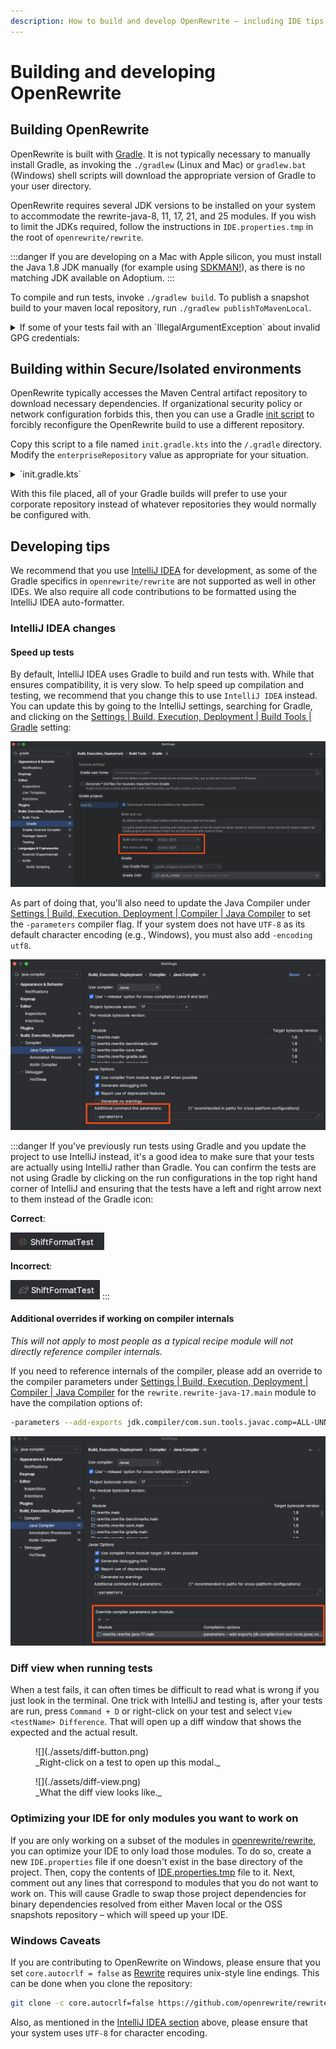 ```yaml
---
description: How to build and develop OpenRewrite – including IDE tips and OS caveats.
---
```


# Building and developing OpenRewrite

## Building OpenRewrite

OpenRewrite is built with [Gradle](https://gradle.org/). It is not typically necessary to manually install Gradle, as invoking the `./gradlew` (Linux and Mac) or `gradlew.bat` (Windows) shell scripts will download the appropriate version of Gradle to your user directory.

OpenRewrite requires several JDK versions to be installed on your system to accommodate the rewrite-java-8, 11, 17, 21, and 25 modules.
If you wish to limit the JDKs required, follow the instructions in `IDE.properties.tmp` in the root of `openrewrite/rewrite`.

:::danger
If you are developing on a Mac with Apple silicon, you must install the Java 1.8 JDK manually (for example using [SDKMAN!](https://sdkman.io/)), as there is no matching JDK available on Adoptium.
:::

To compile and run tests, invoke `./gradlew build`. To publish a snapshot build to your maven local repository, run `./gradlew publishToMavenLocal`.

<details>

<summary>
If some of your tests fail with an `IllegalArgumentException` about invalid GPG credentials:
</summary>

Please try running the following command in the `rewrite` directory to disable GPG signing for your commits:

```bash
git config commit.gpgsign false
```

After this succeeds, please re-run the build. You should not longer see the error. This error is due to the fact that there are some tests that use the [JGit](https://projects.eclipse.org/projects/technology.jgit) library to run git commands, which at the time of writing does not support SSH-based signed commits. See [this bug](https://bugs.eclipse.org/bugs/show\_bug.cgi?id=581483) for more information.

</details>

## Building within Secure/Isolated environments

OpenRewrite typically accesses the Maven Central artifact repository to download necessary dependencies. If organizational security policy or network configuration forbids this, then you can use a Gradle [init script](https://docs.gradle.org/current/userguide/init\_scripts.html) to forcibly reconfigure the OpenRewrite build to use a different repository.

Copy this script to a file named `init.gradle.kts` into the `/.gradle` directory. Modify the `enterpriseRepository` value as appropriate for your situation.

<details>

<summary>`init.gradle.kts`</summary>

```kotlin title="init.gradle.kts"
import org.gradle.api.artifacts.repositories.MavenArtifactRepository
import org.gradle.api.internal.artifacts.repositories.DefaultMavenLocalArtifactRepository

// Replace with your organization's artifact repository which mirrors the contents of Maven Central
val mavenCentralMirror = "https://repo.maven.apache.org/maven2/"
// Replace with your organization's artifact repository which mirrors the contents of the Gradle Plugin portal
val gradlePluginPortalMirror = "https://plugins.gradle.org/m2"
// Replace with your organization's artifact repository which mirrors the contents of Gradle's 
// This one is required only for building the rewrite-gradle project
val gradleLibsRelease = "https://repo.gradle.org/gradle/libs-releases-local/"

val allowedRepos = listOf(mavenCentralMirror, gradlePluginPortalMirror, gradleLibsRelease)

// Fill out as appropriate if your repository requires authentication
// Consider using system properties to fill these in for better security
val user: String? = null; 
val pass: String? = null;

fun repoIsAcceptable(repo: ArtifactRepository): Boolean = 
    repo is DefaultMavenLocalArtifactRepository || 
    (repo is MavenArtifactRepository && allowedRepos.find { it == (repo as MavenArtifactRepository).getUrl().toString() } != null)

beforeSettings {
    pluginManagement.repositories {
        all { 
            if (!repoIsAcceptable(this)) {
                remove(this)
            }
        }
        mavenLocal()
        allowedRepos.forEach { enterpriseRepository ->
            maven { 
                url = uri(enterpriseRepository)
                if(user != null && pass != null)  {
                    authentication {
                        create<BasicAuthentication>("basic")
                    }
                    
                    credentials {
                        username = user
                        password = pass
                    }
                }
            }
        }
    }
}
allprojects {
    repositories {
        all { 
            if (!repoIsAcceptable(this)) {
                remove(this)
            }
        }
        mavenLocal()
        allowedRepos.forEach { enterpriseRepository ->
            maven { 
                url = uri(enterpriseRepository)
                if(user != null && pass != null)  {
                    authentication {
                        create<BasicAuthentication>("basic")
                    }
                    
                    credentials {
                        username = user
                        password = pass
                    }
                }
            }
        }
    }
}

```

</details>

With this file placed, all of your Gradle builds will prefer to use your corporate repository instead of whatever repositories they would normally be configured with.

## Developing tips

We recommend that you use [IntelliJ IDEA](https://www.jetbrains.com/idea/) for development, as some of the Gradle specifics in `openrewrite/rewrite` are not supported as well in other IDEs. We also require all code contributions to be formatted using the IntelliJ IDEA auto-formatter.

### IntelliJ IDEA changes

#### Speed up tests

By default, IntelliJ IDEA uses Gradle to build and run tests with. While that ensures compatibility, it is very slow. To help speed up compilation and testing, we recommend that you change this to use `IntelliJ IDEA` instead. You can update this by going to the IntelliJ settings, searching for Gradle, and clicking on the [Settings | Build, Execution, Deployment | Build Tools | Gradle](jetbrains://idea/settings?name=Build%2C+Execution%2C+Deployment--Build+Tools--Gradle) setting:

![](./assets/gradle-select.png)

As part of doing that, you'll also need to update the Java Compiler under [Settings | Build, Execution, Deployment | Compiler | Java Compiler](jetbrains://idea/settings?name=Build%2C+Execution%2C+Deployment--Compiler--Java+Compiler) to set the `-parameters` compiler flag. If your system does not have `UTF-8` as its default character encoding (e.g., Windows), you must also add `-encoding utf8`.

![](./assets/parameters.png)

:::danger
If you've previously run tests using Gradle and you update the project to use IntelliJ instead, it's a good idea to make sure that your tests are actually using IntelliJ rather than Gradle. You can confirm the tests are not using Gradle by clicking on the run configurations in the top right hand corner of IntelliJ and ensuring that the tests have a left and right arrow next to them instead of the Gradle icon:

**Correct**:  

![](./assets/correct-example.png)

**Incorrect**: 

![](./assets/incorrect-example.png)
:::

#### Additional overrides if working on compiler internals

_This will not apply to most people as a typical recipe module will not directly reference compiler internals._

If you need to reference internals of the compiler, please add an override to the compiler parameters under [Settings | Build, Execution, Deployment | Compiler | Java Compiler](jetbrains://idea/settings?name=Build%2C+Execution%2C+Deployment--Compiler--Java+Compiler) for the `rewrite.rewrite-java-17.main` module to have the compilation options of:

```bash
-parameters --add-exports jdk.compiler/com.sun.tools.javac.comp=ALL-UNNAMED --add-exports jdk.compiler/com.sun.tools.javac.file=ALL-UNNAMED --add-exports jdk.compiler/com.sun.tools.javac.main=ALL-UNNAMED --add-exports jdk.compiler/com.sun.tools.javac.tree=ALL-UNNAMED --add-exports jdk.compiler/com.sun.tools.javac.util=ALL-UNNAMED --add-exports jdk.compiler/com.sun.tools.javac.code=ALL-UNNAMED
```

![](./assets/compilation-options.png)

### Diff view when running tests

When a test fails, it can often times be difficult to read what is wrong if you just look in the terminal. One trick with IntelliJ and testing is, after your tests are run, press `Command + D` or right-click on your test and select `View <testName> Difference`. That will open up a diff window that shows the expected and the actual result.

<figure>
  ![](./assets/diff-button.png)
  <figcaption>_Right-click on a test to open up this modal._</figcaption>
</figure>

<figure>
  ![](./assets/diff-view.png)
  <figcaption>_What the diff view looks like._</figcaption>
</figure>

### Optimizing your IDE for only modules you want to work on

If you are only working on a subset of the modules in [openrewrite/rewrite](https://github.com/openrewrite/rewrite), you can optimize your IDE to only load those modules. To do so, create a new `IDE.properties` file if one doesn't exist in the base directory of the project. Then, copy the contents of [IDE.properties.tmp](https://github.com/openrewrite/rewrite/blob/main/IDE.properties.tmp) file to it. Next, comment out any lines that correspond to modules that you do not want to work on. This will cause Gradle to swap those project dependencies for binary dependencies resolved from either Maven local or the OSS snapshots repository – which will speed up your IDE.

### Windows Caveats

If you are contributing to OpenRewrite on Windows, please ensure that you set `core.autocrlf = false` as [Rewrite](https://github.com/openrewrite/rewrite) requires unix-style line endings. This can be done when you clone the repository:

```bash
git clone -c core.autocrlf=false https://github.com/openrewrite/rewrite.git
```

Also, as mentioned in the [IntelliJ IDEA section](#intellij-idea-changes) above, please ensure that your system uses `UTF-8` for character encoding.

